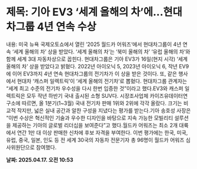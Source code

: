 # **제목: 기아 EV3 ‘세계 올해의 차’에...현대차그룹 4년 연속 수상**

  내용: 미국 뉴욕 국제오토쇼에서 열린 ’2025 월드카 어워즈‘에서 현대차그룹이 4년 연속 ‘세계 올해의 차’ 상을 받았다. ‘세계 올해의 차’는 ‘북미 올해의 차’ ‘유럽 올해의 차’와 함께 세계 3대 자동차상으로 꼽힌다.										현대차그룹은 기아 EV3가 16일(현지 시각) ‘세계 올해의 차’ 상을 받았다고 밝혔다. 2022년 아이오닉 5, 2023년 아이오닉 6, 작년 EV9에 이어 EV3까지 4년 연속 현대차그룹의 전기차가 이 상을 받은 것이다. 또, 같은 행사에서 현대차 ‘캐스퍼 일렉트릭’이 ‘세계 올해의 전기차’로 뽑혔다. 현대차그룹 관계자는 “세계 최고 수준의 전기차 우수성을 다시 한번 입증한 것”이라고 했다.EV3와 캐스퍼 일렉트릭은 모두 작년 하반기 국내 출시된 소형 SUV다. 시장조사업체 카이즈유데이터연구소에 따르면, 올 1분기(1~3월) 국내 전기차 판매 1위와 2위에 각각 올랐다. 크기는 비교적 작지만, 넓은 실내 공간과 알찬 구성을 지녔다는 평가를 받는다.기아 송호성 사장은 “이번 수상은 혁신적인 기술과 우수한 디자인을 바탕으로 지속 가능한 모빌리티 설루션을 제공하는 기아의 글로벌 리더십을 보여준다”고 했다.월드카 어워즈는 최소 2개 대륙에서 연간 1만 대 이상 판매한 신차에 후보 자격을 부여한다. 이번 평가에는 한국, 미국, 유럽, 중국, 일본, 인도 등 전 세계 30국의 자동차 전문기자 총 96명이 월드카 어워즈 심사위원단으로 참여했다.

  **날짜: 2025.04.17. 오전 10:53**